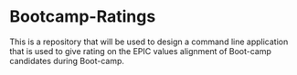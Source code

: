# Bootcamp-Ratings
This is a repository that will be used to design a command line application that is used to give rating on the EPIC values alignment of Boot-camp candidates during Boot-camp.
